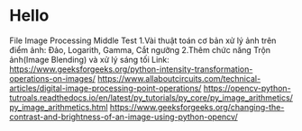 # Hello
File Image Processing Middle Test
1.Vài thuật toán cơ bản xử lý ảnh trên điểm ảnh: Đảo, Logarith, Gamma, Cắt ngưỡng
2.Thêm chức năng Trộn ảnh(Image Blending) và xử lý sáng tối
Link: https://www.geeksforgeeks.org/python-intensity-transformation-operations-on-images/
https://www.allaboutcircuits.com/technical-articles/digital-image-processing-point-operations/
https://opencv-python-tutroals.readthedocs.io/en/latest/py_tutorials/py_core/py_image_arithmetics/py_image_arithmetics.html
https://www.geeksforgeeks.org/changing-the-contrast-and-brightness-of-an-image-using-python-opencv/

